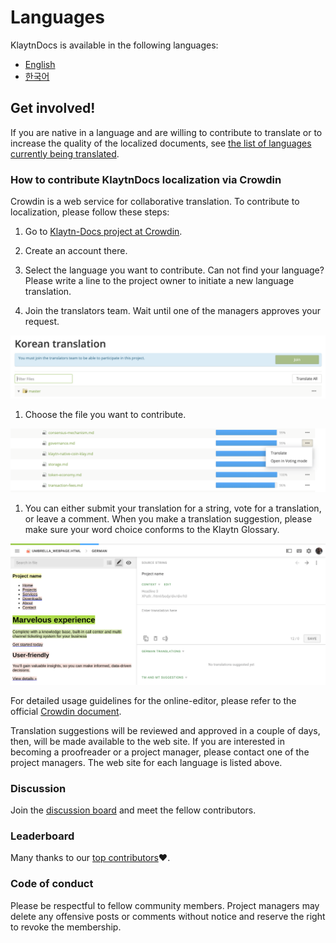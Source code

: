 # Languages

KlaytnDocs is available in the following languages:

- [English](https://docs.klaytn.com)
- [한국어](https://ko.docs.klaytn.com)


## Get involved!

If you are native in a language and are willing to contribute to translate 
or to increase the quality of the localized documents, 
see [the list of languages currently being translated](https://crowdin.com/project/klaytn-docs).   

### How to contribute KlaytnDocs localization via Crowdin

Crowdin is a web service for collaborative translation. To contribute to localization, please follow these steps: 
1. Go to [Klaytn-Docs project at Crowdin](https://crowdin.com/project/klaytn-docs).

1. Create an account there.

1. Select the language you want to contribute. Can not find your language? Please write a line to the project owner to initiate a new language translation.

1. Join the translators team. Wait until one of the managers approves your request.

![](languages/images/crowdin-join-project.png)

1. Choose the file you want to contribute.

![](languages/images/crowdin-open-file.png)

1. You can either submit your translation for a string, vote for a translation, or leave a comment. When you make a translation suggestion, please make sure your word choice conforms to the Klaytn Glossary.   

![](languages/images/crowdin-editor.png)
  

For detailed usage guidelines for the online-editor, please refer to the official [Crowdin document](https://support.crowdin.com/online-editor/). 


Translation suggestions will be reviewed and approved in a couple of days, then, will be made available to the web site. If you are interested in becoming a proofreader or a project manager, please contact one of the project managers. The web site for each language is listed above.

### Discussion 
Join the [discussion board](https://crowdin.com/project/klaytn-docs/discussions) and meet the fellow contributors.

### Leaderboard

Many thanks to our [top contributors](https://crowdin.com/project/klaytn-docs/reports):heart:.

### Code of conduct
 
Please be respectful to fellow community members. Project managers may delete any offensive posts or comments without notice and reserve the right to revoke the membership.  

 
